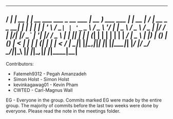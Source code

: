    ____ _           _                           ____              _      __  __            _        _   
  / ___| |__   __ _| |_ __ ___   ___ _ __ ___  | __ )  ___   ___ | | __ |  \/  | __ _ _ __| | _____| |_ 
 | |   | '_ \ / _` | | '_ ` _ \ / _ \ '__/ __| |  _ \ / _ \ / _ \| |/ / | |\/| |/ _` | '__| |/ / _ \ __|
 | |___| | | | (_| | | | | | | |  __/ |  \__ \ | |_) | (_) | (_) |   <  | |  | | (_| | |  |   <  __/ |_ 
  \____|_| |_|\__,_|_|_| |_| |_|\___|_|  |___/ |____/ \___/ \___/|_|\_\ |_|  |_|\__,_|_|  |_|\_\___|\__|
---------------------------------------------------------------------------------------------------------                                                           
Contributors:

* Fatemeh9312 - Pegah Amanzadeh
* Simon Holst - Simon Holst
* kevinkagawag01 - Kevin Pham
* CWTED - Carl-Magnus Wall

EG - Everyone in the group. Commits marked EG were made by the entire group. The majority of commits before the last two weeks were done by everyone. Please read the note in the meetings folder.
